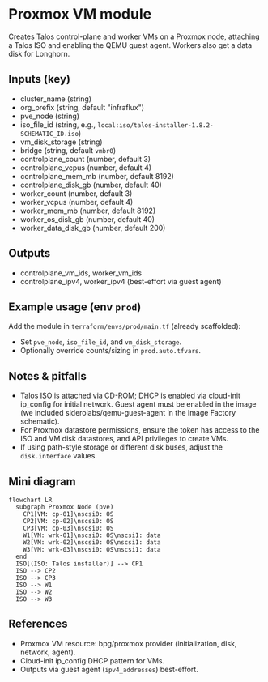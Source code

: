 # Proxmox VM module

Creates Talos control-plane and worker VMs on a Proxmox node, attaching a Talos ISO and enabling the QEMU guest agent. Workers also get a data disk for Longhorn.

## Inputs (key)

- cluster_name (string)
- org_prefix (string, default "infraflux")
- pve_node (string)
- iso_file_id (string, e.g., `local:iso/talos-installer-1.8.2-SCHEMATIC_ID.iso`)
- vm_disk_storage (string)
- bridge (string, default `vmbr0`)
- controlplane_count (number, default 3)
- controlplane_vcpus (number, default 4)
- controlplane_mem_mb (number, default 8192)
- controlplane_disk_gb (number, default 40)
- worker_count (number, default 3)
- worker_vcpus (number, default 4)
- worker_mem_mb (number, default 8192)
- worker_os_disk_gb (number, default 40)
- worker_data_disk_gb (number, default 200)

## Outputs

- controlplane_vm_ids, worker_vm_ids
- controlplane_ipv4, worker_ipv4 (best-effort via guest agent)

## Example usage (env `prod`)

Add the module in `terraform/envs/prod/main.tf` (already scaffolded):

- Set `pve_node`, `iso_file_id`, and `vm_disk_storage`.
- Optionally override counts/sizing in `prod.auto.tfvars`.

## Notes & pitfalls

- Talos ISO is attached via CD-ROM; DHCP is enabled via cloud-init ip_config for initial network. Guest agent must be enabled in the image (we included siderolabs/qemu-guest-agent in the Image Factory schematic).
- For Proxmox datastore permissions, ensure the token has access to the ISO and VM disk datastores, and API privileges to create VMs.
- If using path-style storage or different disk buses, adjust the `disk.interface` values.

## Mini diagram

```mermaid
flowchart LR
  subgraph Proxmox Node (pve)
    CP1[VM: cp-01]\nscsi0: OS
    CP2[VM: cp-02]\nscsi0: OS
    CP3[VM: cp-03]\nscsi0: OS
    W1[VM: wrk-01]\nscsi0: OS\nscsi1: data
    W2[VM: wrk-02]\nscsi0: OS\nscsi1: data
    W3[VM: wrk-03]\nscsi0: OS\nscsi1: data
  end
  ISO[(ISO: Talos installer)] --> CP1
  ISO --> CP2
  ISO --> CP3
  ISO --> W1
  ISO --> W2
  ISO --> W3
```

## References

- Proxmox VM resource: bpg/proxmox provider (initialization, disk, network, agent).
- Cloud-init ip_config DHCP pattern for VMs.
- Outputs via guest agent (`ipv4_addresses`) best-effort.
